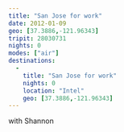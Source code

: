 ```yaml
---
title: "San Jose for work"
date: 2012-01-09
geo: [37.3886,-121.96343]
tripit: 28030731
nights: 0
modes: ["air"]
destinations:
  -
    title: "San Jose for work"
    nights: 0
    location: "Intel"
    geo: [37.3886,-121.96343]
---
```


with Shannon

